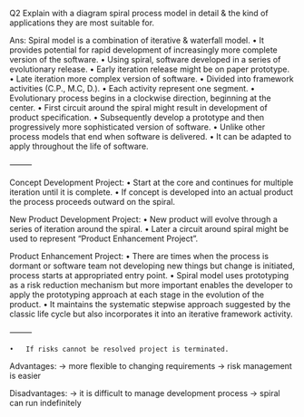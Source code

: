 Q2 Explain with a diagram spiral process model in detail & the kind of applications they are most suitable for.

Ans: Spiral model is a combination of iterative & waterfall model.
• It provides potential for rapid development of increasingly more complete version of the software.
• Using spiral, software developed in a series of evolutionary release.
• Early iteration release might be on paper prototype.
• Late iteration more complex version of software.
• Divided into framework activities (C.P., M.C, D.).
• Each activity represent one segment.
• Evolutionary process begins in a clockwise direction, beginning at the center.
• First circuit around the spiral might result in development of product specification.
• Subsequently develop a prototype and then progressively more sophisticated version of software.
• Unlike other process models that end when software is delivered.
• It can be adapted to apply throughout the life of software.

⸻

Concept Development Project:
• Start at the core and continues for multiple iteration until it is complete.
• If concept is developed into an actual product the process proceeds outward on the spiral.

New Product Development Project:
• New product will evolve through a series of iteration around the spiral.
• Later a circuit around spiral might be used to represent “Product Enhancement Project”.

Product Enhancement Project:
• There are times when the process is dormant or software team not developing new things but change is initiated, process starts at appropriated entry point.
• Spiral model uses prototyping as a risk reduction mechanism but more important enables the developer to apply the prototyping approach at each stage in the evolution of the product.
• It maintains the systematic stepwise approach suggested by the classic life cycle but also incorporates it into an iterative framework activity.

⸻

    •	If risks cannot be resolved project is terminated.

Advantages:
→ more flexible to changing requirements
→ risk management is easier

Disadvantages:
→ it is difficult to manage development process
→ spiral can run indefinitely
